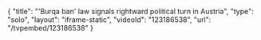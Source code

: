 {
    "title": "'Burqa ban' law signals rightward political turn in Austria",
    "type": "solo",
    "layout": "iframe-static",
    "videoId": "123186538",
    "url": "\/tvpembed\/123186538"
}